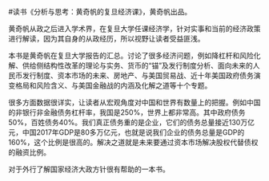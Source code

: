 \#读书《分析与思考：黄奇帆的复旦经济课》，黄奇帆出品。

黄奇帆从政之后进入学术界，在复旦大学任课经济学，针对实事和当前的经济政策进行解读，因为其自身的从政经历，所以视野让读者受益匪浅。

本书是黄奇帆在复旦大学报告的汇总。讨论了很多经济问题，例如降杠杆和风险化解、供给侧结构性改革的理论与实务、货币的“锚”及发行制度分析、面向未来的人民币发行制度、资本市场的未来、房地产、与美国贸易战、近十年美国政府债务演变格局和风险含义、与美国金融战的内涵及化解之道等十个专题。

很多方面数据很详实，让读者从宏观角度对中国和世界有数量上的把握。例如中国的非银行非金融债务杠杆率，我国是250%，世界上都非常高。其中政府债务50%，百姓债务40%。我们真正债务重的是企业，它们的债务总量接近130万亿元，中国2017年GDP是80多万亿元，也就是说我们企业的债务总量是GDP的160%，这个比例是很高的。解决之道就是未来要通过资本市场解决股权代替债权的融资比例。

对于外行了解国家经济大政方针很有帮助的一本书。